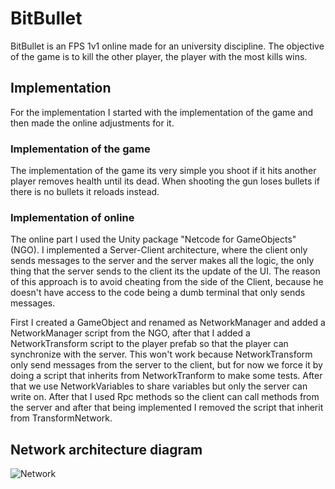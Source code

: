 ﻿
# BitBullet

BitBullet is an FPS 1v1 online made for an university discipline.
The objective of the game is to kill the other player, the player
with the most kills wins.

## Implementation

For the implementation I started with the implementation
of the game and then made the online adjustments for it.

### Implementation of the game

The implementation of the game its very simple you shoot if it hits
another player removes health until its dead. When shooting the gun
loses bullets if there is no bullets it reloads instead.

### Implementation of online

The online part I used the Unity package "Netcode for GameObjects" (NGO).
I implemented a Server-Client architecture, where the client only sends
messages to the server and the server makes all the logic, the only thing
that the server sends to the client its the update of the UI. The reason
of this approach is to avoid cheating from the side of the Client, because
he doesn't have access to the code being a dumb terminal that only sends
messages.

First I created a GameObject and renamed as NetworkManager and added a
NetworkManager script from the NGO, after that I added a NetworkTransform
script to the player prefab so that the player can synchronize with the server.
This won't work because NetworkTransform only send messages from the server to the
client, but for now we force it by doing a script that inherits from NetworkTranform
to make some tests. After that we use NetworkVariables to share variables but only
the server can write on. After that I used Rpc methods so the client can call methods
from the server and after that being implemented I removed the script that inherit from
TransformNetwork.

## Network architecture diagram

![Network](../../Downloads/Network.png)




